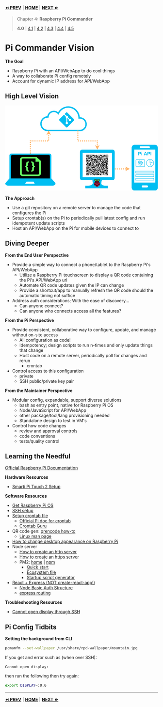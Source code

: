 **[⏪ PREV](./e32f3180-280b-4c09-bdb3-9a5137dd1634.md)** | **[HOME](./index.md)** | **[NEXT ⏩](./961f3153-0cf6-4da1-a75b-ab3679170a33.md)**

> Chapter 4: **Raspberry Pi Commander**
>
> **4.0** |
[4.1](./961f3153-0cf6-4da1-a75b-ab3679170a33.md) |
[4.2](./81f3843d-4f9d-41fd-a259-2a1f8e32e4f7.md) |
[4.3](./018672d1-fbe1-40d7-9fcf-23396c83b628.md) |
[4.4](./66e1ac1c-0f66-4f8f-893d-5124087416be.md) |
[4.5](./e862bf05-db63-452e-b804-8d674f928c3b.md)

# Pi Commander Vision

**The Goal**
- Raspberry Pi with an API/WebApp to do cool things
- A way to collaborate Pi config remotely
- Account for dynamic IP address for API/WebApp


## High Level Vision

![](../img/pi-commander-vision.png)

**The Approach**
- Use a git repository on a remote server to manage the code that configures the
  Pi
- Setup crontab(s) on the Pi to periodically pull latest config and run
  idempotent update scripts
- Host an API/WebApp on the Pi for mobile devices to connect to

## Diving Deeper

**From the End User Perspective**
- Provide a simple way to connect a phone/tablet to the Raspberry Pi's
  API/WebApp
    - Utilize a Raspberry Pi touchscreen to display a QR code containing the
      Pi's API/WebApp url
    - Automate QR code updates given the IP can change
    - Provide a shortcut/app to manually refresh the QR code should the
      automatic timing not suffice
- Address auth considerations; With the ease of discovery...
    - Can anyone connect?
    - Can anyone who connects access all the features?

**From the Pi Perspective**
- Provide consistent, collaborative way to configure, update, and manage without
  on-site access
    - All configuration as code!
    - Idempotency; design scripts to run n-times and only update things that
      change
    - Host code on a remote server, periodically poll for changes and rerun
        - crontab
- Control access to this configuration
    - private
    - SSH public/private key pair

**From the Maintainer Perspective**
- Modular config, expandable, support diverse solutions
    - bash as entry point, native for Raspberry Pi OS
    - Node/JavaScript for API/WebApp
    - other package/tool/lang provisioning needed
    - Standalone design to test in VM's
- Control how code changes
    - review and approval controls
    - code conventions
    - tests/quality control

## Learning the Needful

[Official Raspberry Pi Documentation](https://www.raspberrypi.org/documentation/)

**Hardware Resources**
- [Smarti Pi Touch 2 Setup](https://smarticase.com/pages/smartipi-touch-2-setup-1)

**Software Resources**
- [Get Raspberry Pi OS](https://www.raspberrypi.org/software/)
- [SSH setup](https://www.raspberrypi.org/documentation/remote-access/ssh/)
- [Setup crontab file](https://corenominal.org/2016/05/12/howto-setup-a-crontab-file/)
  - [Official Pi doc for crontab](https://www.raspberrypi.org/documentation/linux/usage/cron.md)
  - [Crontab Guru](https://crontab.guru/#*/5_*_*_*_*)
- QR code gen: [qrencode how-to](https://www.cloudsavvyit.com/8382/how-to-create-qr-codes-from-the-linux-command-line/)
  - [Linux man page](https://linux.die.net/man/1/qrencode)
- [How to change desktop appearance on Raspberry Pi](https://raspberrytips.com/pimp-my-raspberry-pi/)
- Node server
  - [How to create an http server](https://nodejs.org/en/docs/guides/getting-started-guide/)
  - [How to create an https server](https://nodejs.org/en/knowledge/HTTP/servers/how-to-create-a-HTTPS-server/)
  - PM2: [home](https://pm2.keymetrics.io/) |
    [npm](https://www.npmjs.com/package/pm2)
    - [Quick start](https://pm2.keymetrics.io/docs/usage/quick-start/)
    - [Ecosystem file](https://pm2.keymetrics.io/docs/usage/application-declaration/)
    - [Startup script generator](https://pm2.keymetrics.io/docs/usage/startup/)
- [React + Express (NOT create-react-app!)](https://medium.com/front-end-weekly/server-side-rendering-with-react-and-express-382591bfc77c)
  - [Node Basic Auth Structure](https://jasonwatmore.com/post/2018/09/24/nodejs-basic-authentication-tutorial-with-example-api#projectstructure)
  - [express routing](https://expressjs.com/en/guide/routing.html)

**Troubleshooting Resources**
- [Cannot open display through SSH](https://raspberrypi.stackexchange.com/a/68581)

## Pi Config Tidbits

**Setting the background from CLI**

```bash
pcmanfm --set-wallpaper /usr/share/rpd-wallpaper/mountain.jpg
```

If you get and error such as (when over SSH):
```
Cannot open display:
```

then run the following then try again:
```bash
export DISPLAY=:0.0
```


---

**[⏪ PREV](./e32f3180-280b-4c09-bdb3-9a5137dd1634.md)** | **[HOME](./index.md)** | **[NEXT ⏩](./961f3153-0cf6-4da1-a75b-ab3679170a33.md)**

